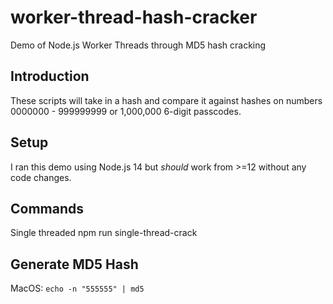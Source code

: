 # worker-thread-hash-cracker
Demo of Node.js Worker Threads through MD5 hash cracking

## Introduction

These scripts will take in a hash and compare it against hashes on numbers 0000000 - 999999999 or 1,000,000 6-digit passcodes.

## Setup

I ran this demo using Node.js 14 but _should_ work from >=12 without any code changes.

## Commands
Single threaded
npm run single-thread-crack 

## Generate MD5 Hash

MacOS: `echo -n "555555" | md5`
